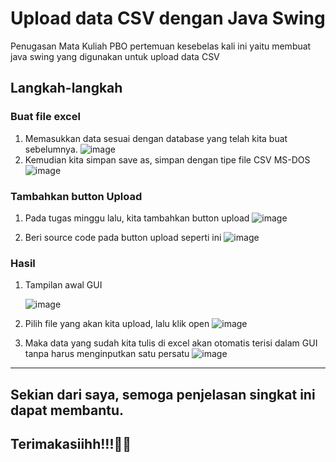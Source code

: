 # Upload data CSV dengan Java Swing
Penugasan Mata Kuliah PBO pertemuan kesebelas kali ini yaitu membuat java swing yang digunakan untuk upload data CSV


## Langkah-langkah

### Buat file excel
1.	Memasukkan data sesuai dengan database yang telah kita buat sebelumnya.
![image](https://github.com/user-attachments/assets/0d662198-a246-4789-b8e6-9c7a67fe2a4a)
2.	Kemudian kita simpan save as, simpan dengan tipe file CSV MS-DOS
![image](https://github.com/user-attachments/assets/20baa940-e55b-442b-88de-45f4cca3aca9)

### Tambahkan button Upload
1.	Pada tugas minggu lalu, kita tambahkan button upload
 ![image](https://github.com/user-attachments/assets/f386ef9d-5b28-4ff0-80ed-8a0a3f2bf06c)

2.	Beri source code pada button upload seperti ini
 ![image](https://github.com/user-attachments/assets/7dafb64c-8c77-429e-9462-540a2c48e9ea)


### Hasil

1. Tampilan awal GUI

   ![image](https://github.com/user-attachments/assets/5f139332-36db-4253-9f36-286473c563b1)


3. Pilih file yang akan kita upload, lalu klik open
 ![image](https://github.com/user-attachments/assets/0c24a704-f13c-4bbf-a9b0-9b7cc4e33520)

4. Maka data yang sudah kita tulis di excel akan otomatis terisi dalam GUI tanpa harus menginputkan satu persatu
 ![image](https://github.com/user-attachments/assets/fcf9b430-2bf7-4128-81c6-bc75557d946a)


---
## Sekian dari saya, semoga penjelasan singkat ini dapat membantu.
## Terimakasiihh!!!🙌😊
